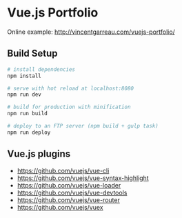 # Vue.js Portfolio

Online example: http://vincentgarreau.com/vuejs-portfolio/

## Build Setup

``` bash
# install dependencies
npm install

# serve with hot reload at localhost:8080
npm run dev

# build for production with minification
npm run build

# deploy to an FTP server (npm build + gulp task)
npm run deploy
```

## Vue.js plugins

- https://github.com/vuejs/vue-cli
- https://github.com/vuejs/vue-syntax-highlight
- https://github.com/vuejs/vue-loader
- https://github.com/vuejs/vue-devtools
- https://github.com/vuejs/vue-router
- https://github.com/vuejs/vuex
